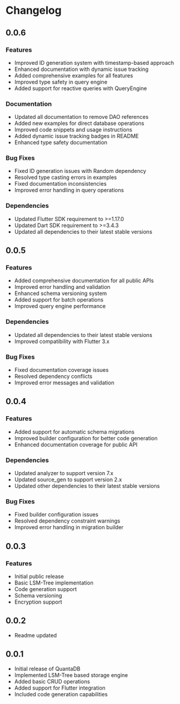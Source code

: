 # Changelog

## 0.0.6

### Features

- Improved ID generation system with timestamp-based approach
- Enhanced documentation with dynamic issue tracking
- Added comprehensive examples for all features
- Improved type safety in query engine
- Added support for reactive queries with QueryEngine

### Documentation

- Updated all documentation to remove DAO references
- Added new examples for direct database operations
- Improved code snippets and usage instructions
- Added dynamic issue tracking badges in README
- Enhanced type safety documentation

### Bug Fixes

- Fixed ID generation issues with Random dependency
- Resolved type casting errors in examples
- Fixed documentation inconsistencies
- Improved error handling in query operations

### Dependencies

- Updated Flutter SDK requirement to >=1.17.0
- Updated Dart SDK requirement to >=3.4.3
- Updated all dependencies to their latest stable versions

## 0.0.5

### Features

- Added comprehensive documentation for all public APIs
- Improved error handling and validation
- Enhanced schema versioning system
- Added support for batch operations
- Improved query engine performance

### Dependencies

- Updated all dependencies to their latest stable versions
- Improved compatibility with Flutter 3.x

### Bug Fixes

- Fixed documentation coverage issues
- Resolved dependency conflicts
- Improved error messages and validation

## 0.0.4

### Features

- Added support for automatic schema migrations
- Improved builder configuration for better code generation
- Enhanced documentation coverage for public API

### Dependencies

- Updated analyzer to support version 7.x
- Updated source_gen to support version 2.x
- Updated other dependencies to their latest stable versions

### Bug Fixes

- Fixed builder configuration issues
- Resolved dependency constraint warnings
- Improved error handling in migration builder

## 0.0.3

### Features

- Initial public release
- Basic LSM-Tree implementation
- Code generation support
- Schema versioning
- Encryption support

## 0.0.2

- Readme updated

## 0.0.1

- Initial release of QuantaDB
- Implemented LSM-Tree based storage engine
- Added basic CRUD operations
- Added support for Flutter integration
- Included code generation capabilities
